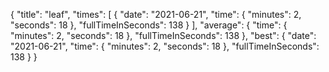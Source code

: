 {
  "title": "leaf",
  "times": [
    {
      "date": "2021-06-21",
      "time": {
        "minutes": 2,
        "seconds": 18
      },
      "fullTimeInSeconds": 138
    }
  ],
  "average": {
    "time": {
      "minutes": 2,
      "seconds": 18
    },
    "fullTimeInSeconds": 138
  },
  "best": {
    "date": "2021-06-21",
    "time": {
      "minutes": 2,
      "seconds": 18
    },
    "fullTimeInSeconds": 138
  }
}